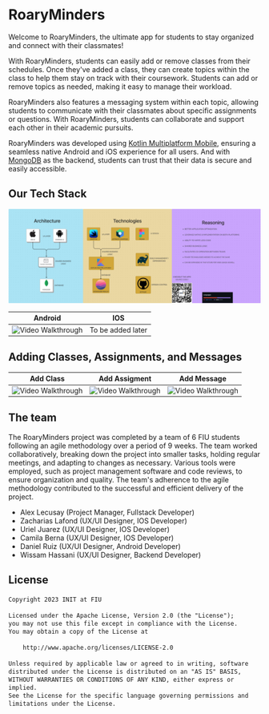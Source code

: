 # RoaryMinders
Welcome to RoaryMinders, the ultimate app for students to stay organized and connect with their classmates!

With RoaryMinders, students can easily add or remove classes from their schedules. Once they've added a class, they can create topics within the class to help them stay on track with their coursework. Students can add or remove topics as needed, making it easy to manage their workload.

RoaryMinders also features a messaging system within each topic, allowing students to communicate with their classmates about specific assignments or questions. With RoaryMinders, students can collaborate and support each other in their academic pursuits.

RoaryMinders was developed using [Kotlin Multiplatform Mobile](https://kotlinlang.org/lp/mobile/), ensuring a seamless native Android and iOS experience for all users. And with [MongoDB](https://www.mongodb.com/) as the backend, students can trust that their data is secure and easily accessible.

## Our Tech Stack

![alt text](https://github.com/AlexLecusay/MobileBuild2023/blob/main/mobile%20dev.png)

| Android  | IOS |
| ------------- |:-------------:|
| <img src='https://media.giphy.com/media/IZnz8xp5R9v5LBAYVg/giphy.gif' title='Video Walkthrough' width='' alt='Video Walkthrough' />      | To be added later     |  

## Adding Classes, Assignments, and Messages

| Add Class  | Add Assigment | Add Message |
| ------------- |:-------------:|:-------------:|
| <img src='https://media.giphy.com/media/IZnz8xp5R9v5LBAYVg/giphy.gif' title='Video Walkthrough' width='' alt='Video Walkthrough' />      | <img src='https://media.giphy.com/media/08KuJP1mFtgC3Un31D/giphy.gif' title='Video Walkthrough' width='' alt='Video Walkthrough' />     |   <img src='https://media.giphy.com/media/v1.Y2lkPTc5MGI3NjExZTZjOTBmMTAyMDVhNDllNjA5NTRlNWYwYjA5Yjg5MmY5NmM3ZDc3NCZjdD1n/J6nCQLhZ68q7B6U9i8/giphy.gif' title='Video Walkthrough' width='' alt='Video Walkthrough' />   |


## The team
The RoaryMinders project was completed by a team of 6 FIU students following an agile methodology over a period of 9 weeks. The team worked collaboratively, breaking down the project into smaller tasks, holding regular meetings, and adapting to changes as necessary. Various tools were employed, such as project management software and code reviews, to ensure organization and quality. The team's adherence to the agile methodology contributed to the successful and efficient delivery of the project.
- Alex Lecusay (Project Manager, Fullstack Developer)
- Zacharias Lafond (UX/UI Designer, IOS Developer)
- Uriel Juarez (UX/UI Designer, IOS Developer)
- Camila Berna (UX/UI Designer, IOS Developer)
- Daniel Ruiz (UX/UI Designer, Android Developer)
- Wissam Hassani (UX/UI Designer, Backend Developer)

## License

    Copyright 2023 INIT at FIU

    Licensed under the Apache License, Version 2.0 (the "License");
    you may not use this file except in compliance with the License.
    You may obtain a copy of the License at

        http://www.apache.org/licenses/LICENSE-2.0

    Unless required by applicable law or agreed to in writing, software
    distributed under the License is distributed on an "AS IS" BASIS,
    WITHOUT WARRANTIES OR CONDITIONS OF ANY KIND, either express or implied.
    See the License for the specific language governing permissions and
    limitations under the License.
